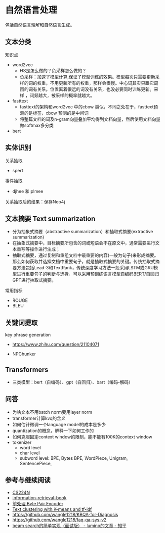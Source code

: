 # 自然语言处理
包括自然语言理解和自然语言生成。

## 文本分类

知识点
- word2vec
  - HS是怎么做的？负采样怎么做的？
  - 负采样：加速了模型计算,保证了模型训练的效果。模型每次只需要更新采样的词的权重，不用更新所有的权重，那样会很慢。中心词其实只跟它周围的词有关系，位置离着很远的词没有关系，也没必要同时训练更新。采样 ，词频越大，被采样的概率就越大。
- fasttext
  - fasttext的架构和word2vec 中的cbow 类似，不同之处在于，fasttext预测的是标签，cbow 预测的是中间词
  - 将整篇文档的词及n-gram向量叠加平均得到文档向量，然后使用文档向量做softmax多分类
- bert

## 实体识别

关系抽取
- spert

事件抽取
- djhee 和 plmee

关系抽取后的结果：保存Neo4j


## 文本摘要 Text summarization
- 分为抽象式摘要（abstractive summarization）和抽取式摘要(extractive summarization)
- 在抽象式摘要中，目标摘要所包含的词或短语会不在原文中，通常需要进行文本重写等操作进行生成；
- 抽取式摘要，通过复制和重组文档中最重要的内容(一般为句子)来形成摘要。那么如何获取并选择文档中重要句子，就是抽取式摘要的关键。传统抽取式摘要方法包括Lead-3和TextRank，传统深度学习方法一般采用LSTM或GRU模型进行重要句子的判断与选择，可以采用预训练语言模型自编码BERT/自回归GPT进行抽取式摘要。

常用指标
- ROUGE
- BLEU


## 关键词提取

key phrase generation
- https://www.zhihu.com/question/21104071

- NPChunker


## Transformers
- 三类模型：bert（自编码）、gpt（自回归）、bart（编码-解码）


## 问答
- 为啥文本不用batch norm要用layer norm
- transformer计算kvq的含义
- 如何‌估计微调一个language model的成本是多少
- quantization的概念，解释一下如何工作的
- 如何克服固定context window的限制，能不能有100K的context window
- tokenizer
  - word level
  - char level
  - subword level: BPE, Bytes BPE, WordPiece, Unigram, SentencePiece,

## 参考与继续阅读
- [CS224N](https://web.stanford.edu/class/cs224n/index.html#schedule)
- [information-retrieval-book](https://nlp.stanford.edu/IR-book/information-retrieval-book.html)
- [前处理 Byte Pair Encoder](https://github.com/karpathy/minGPT/blob/master/mingpt/bpe.py)
- [Text clustering with K-means and tf-idf](https://medium.com/@MSalnikov/text-clustering-with-k-means-and-tf-idf-f099bcf95183)
- https://github.com/wangle1218/KBQA-for-Diagnosis
- https://github.com/wangle1218/faq-qa-sys-v2
- [beam search的简单实现（面试版） - lumino的文章 - 知乎](https://zhuanlan.zhihu.com/p/623540053)
